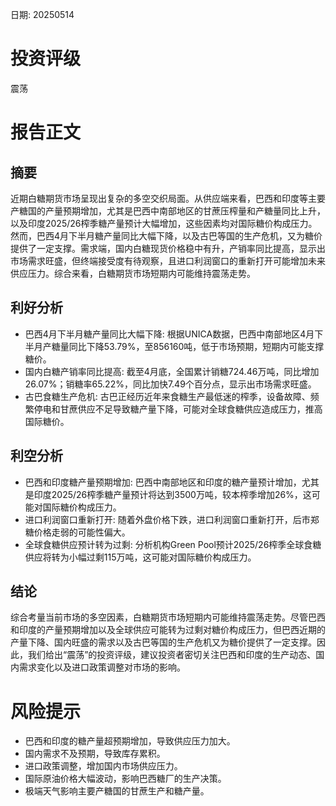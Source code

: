 
日期: 20250514

# 投资评级

震荡

# 报告正文

## 摘要

近期白糖期货市场呈现出复杂的多空交织局面。从供应端来看，巴西和印度等主要产糖国的产量预期增加，尤其是巴西中南部地区的甘蔗压榨量和产糖量同比上升，以及印度2025/26榨季糖产量预计大幅增加，这些因素均对国际糖价构成压力。然而，巴西4月下半月糖产量同比大幅下降，以及古巴等国的生产危机，又为糖价提供了一定支撑。需求端，国内白糖现货价格稳中有升，产销率同比提高，显示出市场需求旺盛，但终端接受度有待观察，且进口利润窗口的重新打开可能增加未来供应压力。综合来看，白糖期货市场短期内可能维持震荡走势。

## 利好分析

* 巴西4月下半月糖产量同比大幅下降: 根据UNICA数据，巴西中南部地区4月下半月产糖量同比下降53.79%，至856160吨，低于市场预期，短期内可能支撑糖价。
* 国内白糖产销率同比提高: 截至4月底，全国累计销糖724.46万吨，同比增加26.07%；销糖率65.22%，同比加快7.49个百分点，显示出市场需求旺盛。
* 古巴食糖生产危机: 古巴正经历近年来食糖生产最低迷的榨季，设备故障、频繁停电和甘蔗供应不足导致糖产量下降，可能对全球食糖供应造成压力，推高国际糖价。

## 利空分析

* 巴西和印度糖产量预期增加: 巴西中南部地区和印度的糖产量预计增加，尤其是印度2025/26榨季糖产量预计将达到3500万吨，较本榨季增加26%，这可能对国际糖价构成压力。
* 进口利润窗口重新打开: 随着外盘价格下跌，进口利润窗口重新打开，后市郑糖价格走弱的可能性偏大。
* 全球食糖供应预计转为过剩: 分析机构Green Pool预计2025/26榨季全球食糖供应将转为小幅过剩115万吨，这可能对国际糖价构成压力。

## 结论

综合考量当前市场的多空因素，白糖期货市场短期内可能维持震荡走势。尽管巴西和印度的产量预期增加以及全球供应可能转为过剩对糖价构成压力，但巴西近期的产量下降、国内旺盛的需求以及古巴等国的生产危机又为糖价提供了一定支撑。因此，我们给出“震荡”的投资评级，建议投资者密切关注巴西和印度的生产动态、国内需求变化以及进口政策调整对市场的影响。

# 风险提示

* 巴西和印度的糖产量超预期增加，导致供应压力加大。
* 国内需求不及预期，导致库存累积。
* 进口政策调整，增加国内市场供应压力。
* 国际原油价格大幅波动，影响巴西糖厂的生产决策。
* 极端天气影响主要产糖国的甘蔗生产和糖产量。
